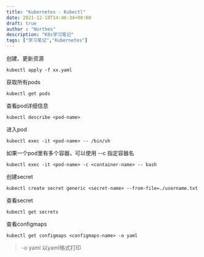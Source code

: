 ```yaml
---
title: "Kubernetes - Kubectl"
date: 2021-12-18T14:46:34+08:00
draft: true
author : "Northes"
description: "K8s学习笔记"
tags: ["学习笔记","Kubernetes"]
---
```



创建、更新资源
```shell
kubectl apply -f xx.yaml
```

获取所有pods
```shell
kubectl get pods
```

查看pod详细信息
```shell
kubectl describe <pod-name>
```

进入pod
```shell
kubectl exec -it <pod-name> -- /bin/sh
```
如果一个pod里有多个容器，可以使用 --c 指定容器名
```shell
kubectl exec -it <pod-name> -c <container-name> -- bash 
```

创建secret
```shell
kubectl create secret generic <secret-name> --from-file=./username.txt
```

查看secret
```shell
kubectl get secrets
```

查看configmaps
```shell
kubectl get configmaps <configmaps-name> -o yaml
```
> -o yaml 以yaml格式打印